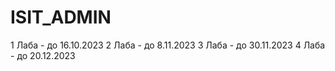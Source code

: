 # ISIT_ADMIN

1 Лаба - до 16.10.2023
2 Лаба - до 8.11.2023
3 Лаба - до 30.11.2023
4 Лаба - до 20.12.2023
